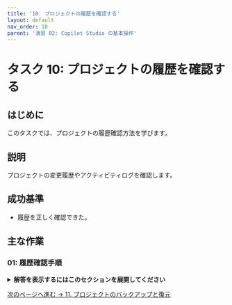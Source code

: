 ```yaml
---
title: '10. プロジェクトの履歴を確認する'
layout: default
nav_order: 10
parent: '演習 02: Copilot Studio の基本操作'
---
```


# タスク 10: プロジェクトの履歴を確認する

## はじめに

このタスクでは、プロジェクトの履歴確認方法を学びます。

## 説明

プロジェクトの変更履歴やアクティビティログを確認します。

## 成功基準

- 履歴を正しく確認できた。

## 主な作業

### 01: 履歴確認手順

<details markdown="block">
  <summary><strong>解答を表示するにはこのセクションを展開してください</strong></summary>

1. プロジェクトの履歴画面を開きます。
1. 変更履歴やアクティビティログを確認します。

</details>

[次のページへ進む → 11. プロジェクトのバックアップと復元](0211.md)
